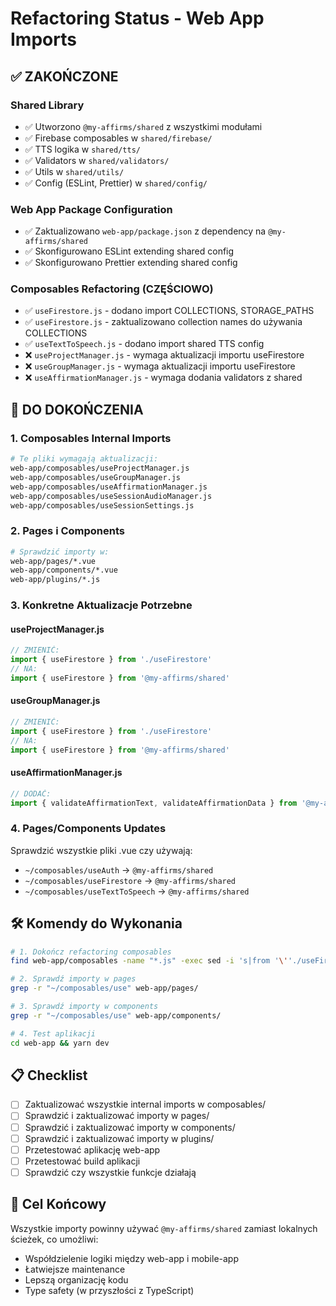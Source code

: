 # Refactoring Status - Web App Imports

## ✅ ZAKOŃCZONE

### Shared Library
- ✅ Utworzono `@my-affirms/shared` z wszystkimi modułami
- ✅ Firebase composables w `shared/firebase/`
- ✅ TTS logika w `shared/tts/`
- ✅ Validators w `shared/validators/`
- ✅ Utils w `shared/utils/`
- ✅ Config (ESLint, Prettier) w `shared/config/`

### Web App Package Configuration
- ✅ Zaktualizowano `web-app/package.json` z dependency na `@my-affirms/shared`
- ✅ Skonfigurowano ESLint extending shared config
- ✅ Skonfigurowano Prettier extending shared config

### Composables Refactoring (CZĘŚCIOWO)
- ✅ `useFirestore.js` - dodano import COLLECTIONS, STORAGE_PATHS
- ✅ `useFirestore.js` - zaktualizowano collection names do używania COLLECTIONS
- ✅ `useTextToSpeech.js` - dodano import shared TTS config
- ❌ `useProjectManager.js` - wymaga aktualizacji importu useFirestore
- ❌ `useGroupManager.js` - wymaga aktualizacji importu useFirestore
- ❌ `useAffirmationManager.js` - wymaga dodania validators z shared

## 🔄 DO DOKOŃCZENIA

### 1. Composables Internal Imports
```bash
# Te pliki wymagają aktualizacji:
web-app/composables/useProjectManager.js
web-app/composables/useGroupManager.js
web-app/composables/useAffirmationManager.js
web-app/composables/useSessionAudioManager.js
web-app/composables/useSessionSettings.js
```

### 2. Pages i Components
```bash
# Sprawdzić importy w:
web-app/pages/*.vue
web-app/components/*.vue
web-app/plugins/*.js
```

### 3. Konkretne Aktualizacje Potrzebne

#### useProjectManager.js
```javascript
// ZMIENIĆ:
import { useFirestore } from './useFirestore'
// NA:
import { useFirestore } from '@my-affirms/shared'
```

#### useGroupManager.js
```javascript
// ZMIENIĆ:
import { useFirestore } from './useFirestore'
// NA:
import { useFirestore } from '@my-affirms/shared'
```

#### useAffirmationManager.js
```javascript
// DODAĆ:
import { validateAffirmationText, validateAffirmationData } from '@my-affirms/shared'
```

### 4. Pages/Components Updates
Sprawdzić wszystkie pliki .vue czy używają:
- `~/composables/useAuth` → `@my-affirms/shared`
- `~/composables/useFirestore` → `@my-affirms/shared`
- `~/composables/useTextToSpeech` → `@my-affirms/shared`

## 🛠️ Komendy do Wykonania

```bash
# 1. Dokończ refactoring composables
find web-app/composables -name "*.js" -exec sed -i 's|from '\''./useFirestore'\''|from '\''@my-affirms/shared'\''|g' {} \;

# 2. Sprawdź importy w pages
grep -r "~/composables/use" web-app/pages/

# 3. Sprawdź importy w components  
grep -r "~/composables/use" web-app/components/

# 4. Test aplikacji
cd web-app && yarn dev
```

## 📋 Checklist

- [ ] Zaktualizować wszystkie internal imports w composables/
- [ ] Sprawdzić i zaktualizować importy w pages/
- [ ] Sprawdzić i zaktualizować importy w components/
- [ ] Sprawdzić i zaktualizować importy w plugins/
- [ ] Przetestować aplikację web-app
- [ ] Przetestować build aplikacji
- [ ] Sprawdzić czy wszystkie funkcje działają

## 🎯 Cel Końcowy

Wszystkie importy powinny używać `@my-affirms/shared` zamiast lokalnych ścieżek, co umożliwi:
- Współdzielenie logiki między web-app i mobile-app
- Łatwiejsze maintenance
- Lepszą organizację kodu
- Type safety (w przyszłości z TypeScript)